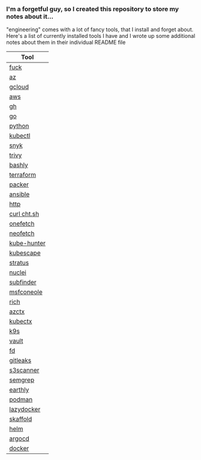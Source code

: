 ### I'm a forgetful guy, so I created this repository to store my notes about it... 

"engineering" comes with a lot of fancy tools, that I install and forget about. Here's a list of currently installed tools I have and I wrote up some additional notes about them in their individual README file

| Tool                                                                                     
| -------------                                                                      
| [fuck](https://github.com/nvbn/thefuck)                                             
| [az](https://learn.microsoft.com/en-us/cli/azure/)                                      
| [gcloud](https://cloud.google.com/sdk/gcloud)                                      
| [aws](https://aws.amazon.com/cli/)                                                 
| [gh](https://cli.github.com/)                                                      
| [go](https://go.dev/doc/)                                                          
| [python](https://docs.python.org/3/)                                                
| [kubectl](https://kubernetes.io/docs/reference/generated/kubectl/kubectl-commands) 
| [snyk](https://docs.snyk.io/snyk-cli)                                              
| [trivy](https://aquasecurity.github.io/trivy/v0.48/)                               
| [bashly](https://bashly.dannyb.co/)                                                
| [terraform](https://developer.hashicorp.com/terraform/docs)                        
| [packer](https://developer.hashicorp.com/packer/docs)                              
| [ansible](https://docs.ansible.com/)                                               
| [http](https://httpie.io/)                                                          
| [curl cht.sh](https://github.com/chubin/cheat.sh)                                  
| [onefetch](https://github.com/o2sh/onefetch)                                       
| [neofetch](https://github.com/dylanaraps/neofetch)                                 
| [kube-hunter](https://github.com/aquasecurity/kube-hunter)                         
| [kubescape](https://github.com/kubescape/kubescape)                                 
| [stratus](https://github.com/DataDog/stratus-red-team)                             
| [nuclei](https://docs.projectdiscovery.io/tools/nuclei/overview)                   
| [subfinder](https://github.com/projectdiscovery/subfinder)                         
| [msfconeole](https://github.com/rapid7/metasploit-framework)                       
| [rich](https://github.com/Textualize/rich-cli)                                     
| [azctx](https://github.com/whiteducksoftware/azctx)                                
| [kubectx](https://github.com/ahmetb/kubectx)                                       
| [k9s](https://github.com/derailed/k9s)                                             
| [vault](https://github.com/hashicorp/vault)                                        
| [fd](https://github.com/sharkdp/fd)                                               
| [gitleaks](https://github.com/gitleaks/gitleaks)                                   
| [s3scanner](https://github.com/sa7mon/S3Scanner)                                   
| [semgrep](https://github.com/semgrep/semgrep)                                      
| [earthly](https://github.com/earthly/earthly)                                       
| [podman](https://podman.io/)                                                       
| [lazydocker](https://github.com/jesseduffield/lazydocker)                          
| [skaffold](https://skaffold.dev/)                                                  
| [helm](https://helm.sh/)                                                           
| [argocd](https://argo-cd.readthedocs.io/en/stable/)                                
| [docker](https://docs.docker.com/)                                                 